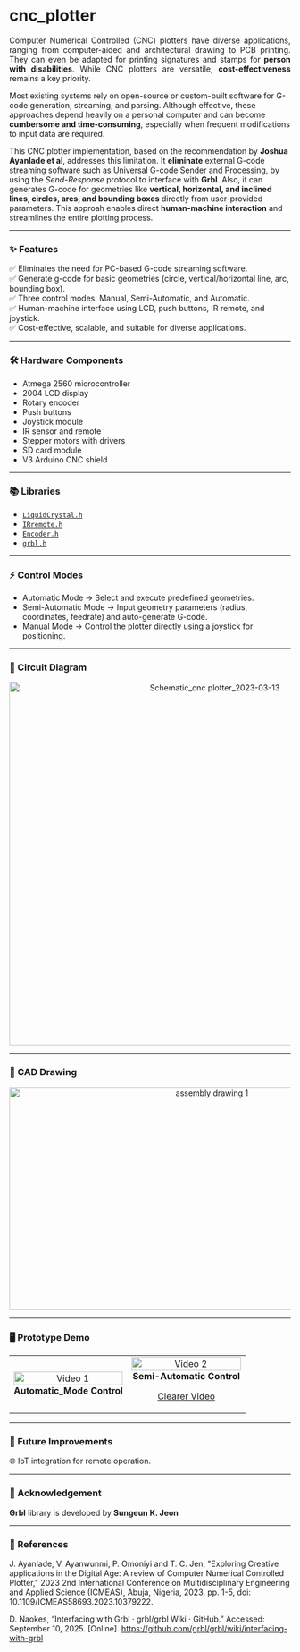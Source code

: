 # cnc_plotter
<p align="justify">
Computer Numerical Controlled (CNC) plotters have diverse applications, ranging from computer-aided and architectural drawing to PCB printing. They can even be adapted for printing signatures and stamps for <b>person with disabilities</b>. While CNC plotters are versatile, <b>cost-effectiveness</b> remains a key priority.

Most existing systems rely on open-source or custom-built software for G-code generation, streaming, and parsing. Although effective, these approaches depend heavily on a personal computer and can become <b>cumbersome and time-consuming</b>, especially when frequent modifications to input data are required.

This CNC plotter implementation, based on the recommendation by <b>Joshua Ayanlade et al</b>, addresses this limitation. It <b>eliminate</b> external G-code streaming software such as Universal G-code Sender and Processing, by using the <em>Send-Response</em> protocol to interface with <b>Grbl</b>. Also, it can generates G-code for geometries like <b>vertical, horizontal, and inclined lines, circles, arcs, and bounding boxes</b> directly from user-provided parameters. This approah enables direct <b>human-machine interaction</b> and streamlines the entire plotting process.
</p>

---

### ✨ Features
✅ Eliminates the need for PC-based G-code streaming software.  
✅ Generate g-code for basic geometries (circle, vertical/horizontal line, arc, bounding box).   
✅ Three control modes: Manual, Semi-Automatic, and Automatic.  
✅ Human-machine interface using LCD, push buttons, IR remote, and joystick.  
✅ Cost-effective, scalable, and suitable for diverse applications.  

---

### 🛠️ Hardware Components
- Atmega 2560 microcontroller
- 2004 LCD display
- Rotary encoder
- Push buttons
- Joystick module
- IR sensor and remote
- Stepper motors with drivers
- SD card module
- V3 Arduino CNC shield

---

### 📚 Libraries
- [`LiquidCrystal.h`](https://github.com/Joshua-Ayanlade/cnc_plotter/tree/main/libraries/Arduino-LiquidCrystal-I2C-library-master)
- [`IRremote.h`](https://github.com/Joshua-Ayanlade/cnc_plotter/tree/main/libraries/IRremote)
- [`Encoder.h`](https://github.com/Joshua-Ayanlade/cnc_plotter/tree/main/libraries/Encoder-master)
- [`grbl.h`](https://github.com/Joshua-Ayanlade/cnc_plotter/tree/main/libraries/grbl-mi)

---

### ⚡ Control Modes
- Automatic Mode → Select and execute predefined geometries.
- Semi-Automatic Mode → Input geometry parameters (radius, coordinates, feedrate) and auto-generate G-code.  
- Manual Mode → Control the plotter directly using a joystick for positioning.

---

### 🔌 Circuit Diagram
<p align="center">
<img width="720" height="650" alt="Schematic_cnc plotter_2023-03-13" src="https://github.com/user-attachments/assets/904301c6-060d-4daf-839d-c7dad986c6ed" />
</p>

---

### 📐 CAD Drawing
<p align="center">
<img width="710" height="399" alt="assembly drawing 1" src="https://github.com/user-attachments/assets/0dde119d-25c6-493f-b96a-edb0332375ed" />
</p>

---

### 🖥️ Prototype Demo





<p align="center">
  <table>
    <tr>
      <td align="center" width="50%">
        <img src="https://github.com/user-attachments/assets/266a09ac-c34a-46cd-b28d-405fc7146157" alt="Video 1" style="width: 100%;" />
        <br>
        <strong>Automatic_Mode Control</strong>
      </td>
      <td align="center" width="50%">
        <img src="https://github.com/user-attachments/assets/de235d57-b5e8-491c-b55a-a6c2f0867a65" alt="Video 2" style="width: 100%;" />
        <br>
        <strong>Semi-Automatic Control</strong>
       <p><a href="https://drive.google.com/file/d/12DyQr7QH69gvXZbXd1bE_taHWjEv5YDD/view">Clearer Video</a></p>
      </td>
    </tr>
  </table>
</p>

---

### 🚀 Future Improvements

🌐 IoT integration for remote operation.

---

### 🌟 Acknowledgement

**Grbl** library is developed by **Sungeun K. Jeon**

---
### 📖 References
J. Ayanlade, V. Ayanwunmi, P. Omoniyi and T. C. Jen, "Exploring Creative applications in the Digital Age: A review of Computer Numerical Controlled Plotter," 2023 2nd International Conference on Multidisciplinary Engineering and Applied Science (ICMEAS), Abuja, Nigeria, 2023, pp. 1-5, doi: 10.1109/ICMEAS58693.2023.10379222.

D. Naokes, “Interfacing with Grbl · grbl/grbl Wiki · GitHub.” Accessed: September 10, 2025. [Online]. https://github.com/grbl/grbl/wiki/interfacing-with-grbl
